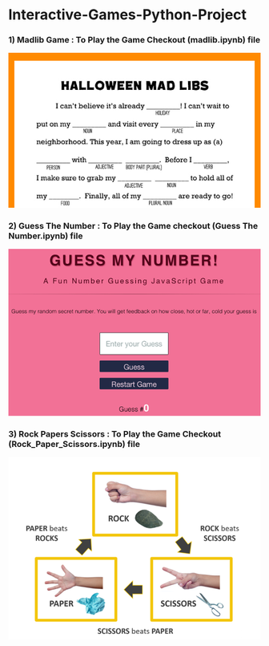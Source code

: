 # Interactive-Games-Python-Project

### 1) Madlib Game : To Play the Game Checkout (madlib.ipynb) file

[![Madlib Game](Images/printable-halloween-game-kids_horizontal.jpg)](https://github.com/praddy18597/Interactive-Games-Software-Development-Project/blob/main/Madlib%20Game.ipynb)



### 2) Guess The Number : To Play the Game checkout (Guess The Number.ipynb) file

![picture alt](Images/guess-my-number.gif "guess-my-number")

### 3) Rock Papers Scissors : To Play the Game Checkout (Rock_Paper_Scissors.ipynb) file

![picture alt](Images/Rock%20Paper%20Scissors.png "Rock Paper Scissors")

